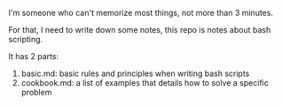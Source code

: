 I'm someone who can't memorize most things, not more than 3 minutes.

For that, I need to write down some notes, this repo is notes about bash scripting.

It has 2 parts:

1. basic.md: basic rules and principles when writing bash scripts
2. cookbook.md: a list of examples that details how to solve a specific problem
